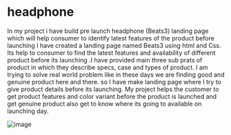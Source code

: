 # headphone
In my project i have build pre launch headphone (Beats3) landing page which will help consumer to identify latest features of the product before launching
I have created a landing page named Beats3 using html and Css. Its help to consumer to find the latest features and availability of different  product before its launching .I have provided main three sub prats of product in which they describe  specs, case and types of product. I am trying to solve real world problem like in these days we are finding good and genuine product here and there. so I have make landing page where I try to give product details before its launching. My project  helps the customer to get product features  and color variant before the product is launched and get genuine product also get to know where its going to available on launching day.


![image](https://github.com/kartikjagtap2151/headphone/assets/146487022/f13320e3-c485-4927-8551-e653cb022105)
